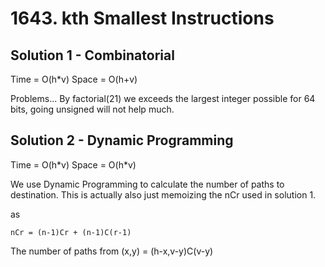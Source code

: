 # 1643. kth Smallest Instructions

## Solution 1 - Combinatorial

Time = O(h\*v)
Space = O(h+v)

Problems...
By factorial(21) we exceeds the largest integer possible for 64 bits, going unsigned will not help much.

## Solution 2 - Dynamic Programming

Time = O(h\*v)
Space = O(h\*v)

We use Dynamic Programming to calculate the number of paths to destination. This is actually also just memoizing the nCr used in solution 1.

as

```
nCr = (n-1)Cr + (n-1)C(r-1)
```

The number of paths from (x,y) = (h-x,v-y)C(v-y)
